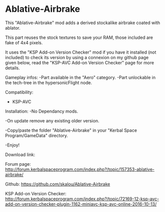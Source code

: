 # Ablative-Airbrake

 This "Ablative-Airbrake" mod adds a derived stockalike airbrake coated with ablator.

This part reuses the stock textures to save your RAM, those included are fake of 4x4 pixels.

It uses the "KSP Add-on Version Checker" mod if you have it installed (not included) to check its version by using a connexion on my github page given below,
read the "KSP-AVC Add-on Version Checker" page for more details.

Gameplay infos:
-Part available in the "Aero" category.
-Part unlockable in the tech-tree in the hypersonicFlight node.

Compatibility:
- KSP-AVC

Installation:
-No Dependancy mods.

-On update remove any existing older version.

-Copy/paste the folder "Ablative-Airbrake" in your "Kerbal Space Program/GameData" directory.

-Enjoy! 

Download link: 

Forum page: http://forum.kerbalspaceprogram.com/index.php?/topic/157353-ablative-airbrake/

Github: https://github.com/skalou/Ablative-Airbrake

KSP Add-on Version Checker: http://forum.kerbalspaceprogram.com/index.php?/topic/72169-12-ksp-avc-add-on-version-checker-plugin-1162-miniavc-ksp-avc-online-2016-10-13/
